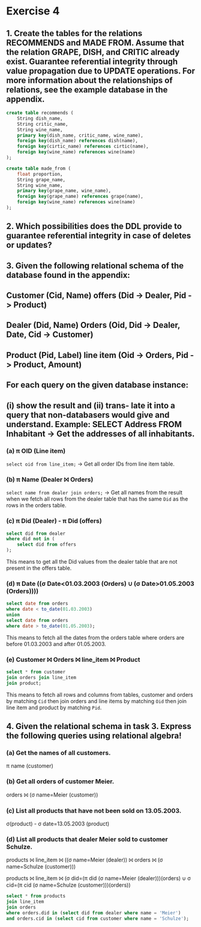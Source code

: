 # Exercise 4

## 1. Create the tables for the relations RECOMMENDS and MADE FROM. Assume that the relation GRAPE, DISH, and CRITIC already exist. Guarantee referential integrity through value propagation due to UPDATE operations. For more information about the relationships of relations, see the example database in the appendix.

```sql
create table recommends (
    String dish_name,
    String critic_name,
    String wine_name,
    primary key(dish_name, critic_name, wine_name),
    foreign key(dish_name) references dish(name),
    foreign key(cirtic_name) references cirtic(name),
    foreign key(wine_name) references wine(name)
);

create table made_from (
    float proportion,
    String grape_name,
    String wine_name,
    primary key(grape_name, wine_name),
    foreign key(grape_name) references grape(name),
    foreign key(wine_name) references wine(name)
);
```

## 2. Which possibilities does the DDL provide to guarantee referential integrity in case of deletes or updates?

## 3. Given the following relational schema of the database found in the appendix:
## Customer (Cid, Name) offers (Did -> Dealer, Pid -> Product) 
## Dealer (Did, Name) Orders (Oid, Did -> Dealer, Date, Cid -> Customer) 
## Product (Pid, Label) line item (Oid -> Orders, Pid -> Product, Amount) 
## For each query on the given database instance: 
## (i) show the result and (ii) trans- late it into a query that non-databasers would give and understand. Example: SELECT Address FROM Inhabitant ->  Get the addresses of all inhabitants.

### (a) π OID (Line item)

`select oid from line_item;` -> Get all order IDs from line item table.

### (b) π Name (Dealer ⨝ Orders)

`select name from dealer join orders;` -> Get all names from the result when we fetch all rows from the dealer table that has the same `Did` as the rows in the orders table.

### (c) π Did (Dealer) - π Did (offers)

```sql
select did from dealer
where did not in (
    select did from offers
);
```

This means to get all the Did values from the dealer table that are not present in the offers table.

### (d) π Date ((σ Date<01.03.2003 (Orders) ∪ (σ Date>01.05.2003 (Orders))))

```sql
select date from orders
where date < to_date(01.03.2003)
union
select date from orders
where date > to_date(01.05.2003);
```

This means to fetch all the dates from the orders table where orders are before 01.03.2003 and after 01.05.2003.

### (e) Customer ⨝ Orders ⨝ line_item ⨝ Product

```sql
select * from customer
join orders join line_item
join product;
```

This means to fetch all rows and columns from tables, customer and orders by matching `Cid` then join orders and line items by matching `Oid` then join line item and product by matching `Pid`.

## 4. Given the relational schema in task 3. Express the following queries using relational algebra!

### (a) Get the names of all customers.

π name (customer)

### (b) Get all orders of customer Meier.

orders ⨝ (σ name=Meier (customer)) 

### (c) List all products that have not been sold on 13.05.2003.

σ(product) - σ date=13.05.2003 (product)

### (d) List all products that dealer Meier sold to customer Schulze.

products ⨝ line_item ⨝ ((σ name=Meier (dealer)) ⨝ orders ⨝ (σ name=Schulze (customer)))

products ⨝ line_item ⨝ (σ did=(π did (σ name=Meier (dealer)))(orders) ∪ σ cid=(π cid (σ name=Schulze (customer)))(orders))

```sql
select * from products 
join line_item 
join orders
where orders.did in (select did from dealer where name = 'Meier')
and orders.cid in (select cid from customer where name = 'Schulze');
```
